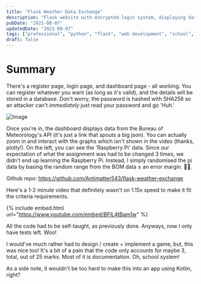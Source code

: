 ```yaml
---
title: "Flask Weather Data Exchange"
description: "Flask website with encrypted login system, displaying data from BOM API. Made as my last school assignment."
pubDate: "2021-08-07"
updatedDate: "2021-08-07"
tags: ["professional", "python", "flask", "web development", "school", "API"]
draft: false
---
```


# Summary
There's a register page, login page, and dashboard page - all working. You can register whatever you want (as long as it's valid), and the details will be stored in a database. Don't worry, the password is hashed with SHA256 so an attacker can't *immediately* just read your password and go 'Huh.'

![Image](/assets/random/flaskweather.png "Dashboard page")


Once you're in, the dashboard displays data from the Bureau of Meteorology's API (it's just a link that spouts a big json). You can actually zoom in and interact with the graphs which isn't shown in the video (thanks, plotly!). On the left, you can see the 'Raspberry Pi' data. Since our expectation of what the assignment was had to be changed 3 times, we didn't end up learning the Raspberry Pi. Instead, I simply randomised the pi data by basing the random range from the BOM data ± an error margin. 
🤷‍♂️.

Github repo: <https://github.com/Antimatter543/flask-weather-exchange>


Here's a 1-2 minute video that definitely wasn't on 1.15x speed to make it fit the criteria requirements.

{% include embed.html url="https://www.youtube.com/embed/BFlL4tBam1w" %}

All the code had to be self-taught, as previously done. Anyways, now I only have tests left. Woo!

I would've much rather had to design / create + implement a game, but, this was nice too! It's a bit of a pain that the code only accounts for maybe 3, total, out of 25 marks. Most of it is documentation. Oh, school system! 

As a side note, it wouldn't be too hard to make this into an app using Kotlin, right?